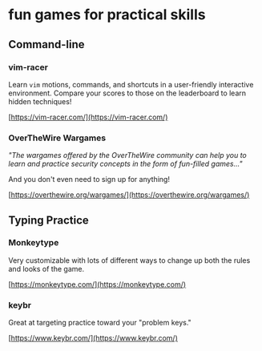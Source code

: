 # fun games for practical skills
## Command-line
### vim-racer
Learn `vim` motions, commands, and shortcuts in a user-friendly interactive environment. Compare your scores to those on the leaderboard to learn hidden techniques!

[https://vim-racer.com/](https://vim-racer.com/) 

### OverTheWire Wargames
*"The wargames offered by the OverTheWire community can help you to learn and practice security concepts in the form of fun-filled games..."*

And you don't even need to sign up for anything!

[https://overthewire.org/wargames/](https://overthewire.org/wargames/)


## Typing Practice

### Monkeytype
Very customizable with lots of different ways to change up both the rules and looks of the game.

[https://monkeytype.com/](https://monkeytype.com/)

### keybr
Great at targeting practice toward your "problem keys."

[https://www.keybr.com/](https://www.keybr.com/)